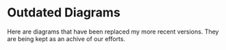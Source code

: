 # Outdated Diagrams

Here are diagrams that have been replaced my more recent versions. They are being kept as an achive of our efforts.